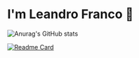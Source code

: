 # I'm Leandro Franco 👋

![Anurag's GitHub stats](https://github-readme-stats.vercel.app/api?username=Leandro-Franco&show_icons=true&theme=transparent)

[![Readme Card](https://github-readme-stats.vercel.app/api/pin/?username=Leandro-Franco&repo=github-readme-stats)](https://github.com/Leandro-Franco/github-readme-stats)
<!--
**Leandro-Franco/Leandro-Franco** is a ✨ _special_ ✨ repository because its `README.md` (this file) appears on your GitHub profile.

Here are some ideas to get you started:

- 🔭 I’m currently working on ...
- 🌱 I’m currently learning ...
- 👯 I’m looking to collaborate on ...
- 🤔 I’m looking for help with ...
- 💬 Ask me about ...
- 📫 How to reach me: ...
- 😄 Pronouns: ...
- ⚡ Fun fact: ...
-->
